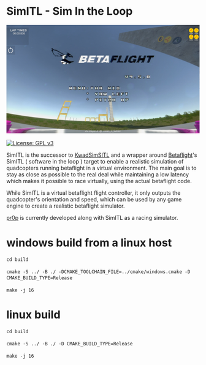 # SimITL - Sim In the Loop

![Betaflight](images/simitl_screenshot.jpg)

[![License: GPL v3](https://img.shields.io/badge/License-GPLv3-blue.svg)](https://www.gnu.org/licenses/gpl-3.0) 

SimITL is the successor to [KwadSimSITL](https://github.com/timower/KwadSimSITL) and a wrapper around [Betaflight](https://github.com/betaflight/betaflight)'s SimITL ( software in the loop ) target to enable a realistic simulation of quadcopters running betaflight in a virtual environment. The main goal is to stay as close as possible to the real deal while maintaining a low latency which makes it possible to race virtually, using the actual betaflight code.

While SimITL is a virtual betaflight flight controller, it only outputs the quadcopter's orientation and speed, which can be used by any game engine to create a realistic betaflight simulator.



[pr0p](https://pr0p.dev/) is currently developed along with SimITL as a racing simulator.

# windows build from a linux host

```
cd build

cmake -S ../ -B ./ -DCMAKE_TOOLCHAIN_FILE=../cmake/windows.cmake -D CMAKE_BUILD_TYPE=Release

make -j 16
```

# linux build

```
cd build

cmake -S ../ -B ./ -D CMAKE_BUILD_TYPE=Release

make -j 16
```
